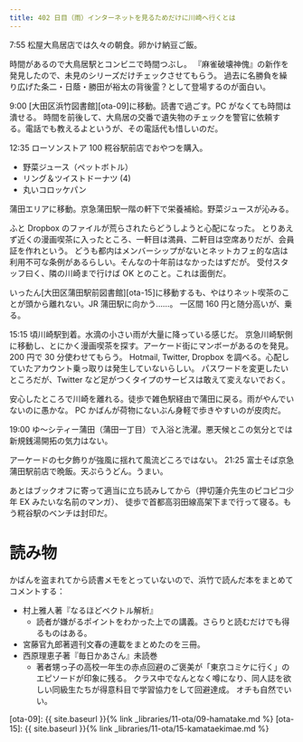 ```yaml
---
title: 402 日目（雨）インターネットを見るためだけに川崎へ行くとは
---
```


7:55 松屋大鳥居店では久々の朝食。卵かけ納豆ご飯。

時間があるので大鳥居駅とコンビニで時間つぶし。
『麻雀破壊神傀』の新作を発見したので、未見のシリーズだけチェックさせてもらう。
過去に名勝負を繰り広げた条二・日蔭・勝田が裕太の背後霊？として登場するのが面白い。

9:00 [大田区浜竹図書館][ota-09]に移動。読書で過ごす。PC がなくても時間は潰せる。
時間を前後して、大鳥居の交番で遺失物のチェックを警官に依頼する。電話でも教えるよというが、その電話代も惜しいのだ。

12:35 ローソンストア 100 糀谷駅前店でおやつを購入。
* 野菜ジュース（ペットボトル）
* リング＆ツイストドーナツ (4)
* 丸いコロッケパン

蒲田エリアに移動。京急蒲田駅一階の軒下で栄養補給。野菜ジュースが沁みる。

ふと Dropbox のファイルが荒らされたらどうしようと心配になった。
とりあえず近くの漫画喫茶に入ったところ、一軒目は満員、二軒目は空席ありだが、会員証を作れという。
どうも都内はメンバーシップがないとネットカフェ的な店は利用不可な条例があるらしい。そんなの十年前はなかったはずだが。
受付スタッフ曰く、隣の川崎まで行けば OK とのこと。これは面倒だ。

いったん[大田区蒲田駅前図書館][ota-15]に移動するも、やはりネット喫茶のことが頭から離れない。JR 蒲田駅に向かう……。
一区間 160 円と随分高いが、乗る。

15:15 頃川崎駅到着。水滴の小さい雨が大量に降っている感じだ。
京急川崎駅側に移動し、とにかく漫画喫茶を探す。アーケード街にマンボーがあるのを発見。200 円で 30 分使わせてもらう。
Hotmail, Twitter, Dropbox を調べる。心配していたアカウント乗っ取りは発生していないらしい。
パスワードを変更したいところだが、Twitter など足がつくタイプのサービスは敢えて変えないでおく。

安心したところで川崎を離れる。徒歩で雑色駅経由で蒲田に戻る。雨がやんでいないのに愚かな。
PC かばんが荷物にないぶん身軽で歩きやすいのが皮肉だ。

19:00 ゆ～シティー蒲田（蒲田一丁目）で入浴と洗濯。悪天候とこの気分とでは新規銭湯開拓の気力はない。

アーケードの七夕飾りが強風に揺れて風流どころではない。
21:25 富士そば京急蒲田駅前店で晩飯。天ぷらうどん。うまい。

あとはブックオフに寄って適当に立ち読みしてから（押切蓮介先生のピコピコ少年 EX みたいな名前のマンガ）、
徒歩で首都高羽田線高架下まで行って寝る。もう糀谷駅のベンチは封印だ。

# 読み物

かばんを盗まれてから読書メモをとっていないので、浜竹で読んだ本をまとめてコメントする：

* 村上雅人著『なるほどベクトル解析』
  * 読者が嫌がるポイントをわかった上での講義。さらりと読むだけでも得るものはある。
* 宮藤官九郎著週刊文春の連載をまとめたのを三冊。
* 西原理恵子著『毎日かあさん』未読巻
  * 著者甥っ子の高校一年生の赤点回避のご褒美が「東京コミケに行く」のエピソードが印象に残る。
    クラス中でなんとなく噂になり、同人誌を欲しい同級生たちが得意科目で学習協力をして回避達成。
    オチも自然でいい。

[ota-09]: {{ site.baseurl }}{% link _libraries/11-ota/09-hamatake.md %}
[ota-15]: {{ site.baseurl }}{% link _libraries/11-ota/15-kamataekimae.md %}
